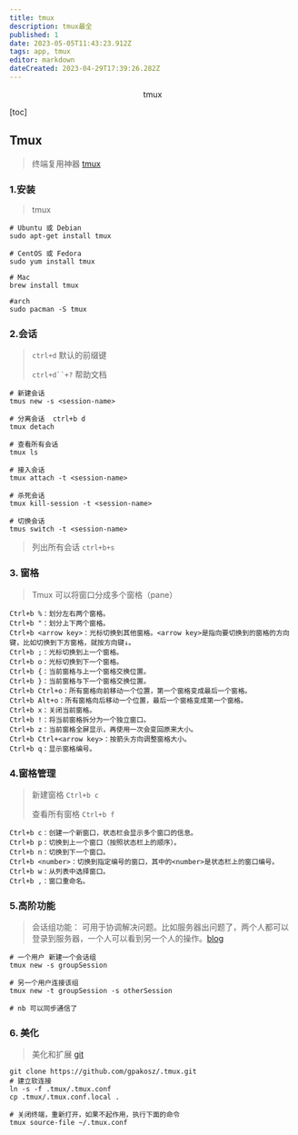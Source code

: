 ```yaml
---
title: tmux
description: tmux最全
published: 1
date: 2023-05-05T11:43:23.912Z
tags: app, tmux
editor: markdown
dateCreated: 2023-04-29T17:39:26.282Z
---
```


<center>tmux</center>





[toc]





## Tmux

> 终端复用神器 [tmux](https://www.ruanyifeng.com/blog/2019/10/tmux.html)





### 1.安装

> tmux

```shell
# Ubuntu 或 Debian
sudo apt-get install tmux

# CentOS 或 Fedora
sudo yum install tmux

# Mac
brew install tmux

#arch
sudo pacman -S tmux
```



### 2.会话

> `ctrl+d`  默认的前缀键
>
> `ctrl+d``+?` 帮助文档

```shell
# 新建会话
tmus new -s <session-name>

# 分离会话  ctrl+b d
tmux detach  

# 查看所有会话
tmux ls

# 接入会话
tmux attach -t <session-name>

# 杀死会话
tmux kill-session -t <session-name>

# 切换会话
tmus switch -t <session-name>
```

> 列出所有会话 `ctrl+b+s`



### 3. 窗格

> Tmux 可以将窗口分成多个窗格（pane）

```shell
Ctrl+b %：划分左右两个窗格。
Ctrl+b "：划分上下两个窗格。
Ctrl+b <arrow key>：光标切换到其他窗格。<arrow key>是指向要切换到的窗格的方向键，比如切换到下方窗格，就按方向键↓。
Ctrl+b ;：光标切换到上一个窗格。
Ctrl+b o：光标切换到下一个窗格。
Ctrl+b {：当前窗格与上一个窗格交换位置。
Ctrl+b }：当前窗格与下一个窗格交换位置。
Ctrl+b Ctrl+o：所有窗格向前移动一个位置，第一个窗格变成最后一个窗格。
Ctrl+b Alt+o：所有窗格向后移动一个位置，最后一个窗格变成第一个窗格。
Ctrl+b x：关闭当前窗格。
Ctrl+b !：将当前窗格拆分为一个独立窗口。
Ctrl+b z：当前窗格全屏显示，再使用一次会变回原来大小。
Ctrl+b Ctrl+<arrow key>：按箭头方向调整窗格大小。
Ctrl+b q：显示窗格编号。
```

### 4.窗格管理

> 新建窗格 `Ctrl+b c`
>
> 查看所有窗格 `Ctrl+b f`

```shell
Ctrl+b c：创建一个新窗口，状态栏会显示多个窗口的信息。
Ctrl+b p：切换到上一个窗口（按照状态栏上的顺序）。
Ctrl+b n：切换到下一个窗口。
Ctrl+b <number>：切换到指定编号的窗口，其中的<number>是状态栏上的窗口编号。
Ctrl+b w：从列表中选择窗口。
Ctrl+b ,：窗口重命名。
```



### 5.高阶功能

> 会话组功能： 可用于协调解决问题。比如服务器出问题了，两个人都可以登录到服务器，一个人可以看到另一个人的操作。[blog](https://www.roderickchan.cn/zh-cn/2023-02-10-socat%E5%8F%8D%E5%BC%B9shell-tmux%E5%85%B1%E4%BA%AB%E4%BC%9A%E8%AF%9D/#socat%E5%8F%8D%E5%BC%B9shell)

```shell
# 一个用户 新建一个会话组
tmux new -s groupSession

# 另一个用户连接该组
tmux new -t groupSession -s otherSession

# nb 可以同步通信了
```



### 6. 美化

> 美化和扩展 [git](https://github.com/gpakosz/.tmux)

```shell
git clone https://github.com/gpakosz/.tmux.git
# 建立软连接
ln -s -f .tmux/.tmux.conf
cp .tmux/.tmux.conf.local .

# 关闭终端，重新打开，如果不起作用，执行下面的命令
tmux source-file ~/.tmux.conf
```



